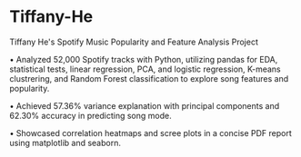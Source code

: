 # Tiffany-He
Tiffany He's Spotify Music Popularity and Feature Analysis Project

• Analyzed 52,000 Spotify tracks with Python, utilizing pandas for EDA, statistical tests, linear regression, PCA, and logistic regression,
K-means clustrering, and Random Forest classification to explore song features and popularity.

• Achieved 57.36% variance explanation with principal components and 62.30% accuracy in predicting song mode. 

• Showcased correlation heatmaps and scree plots in a concise PDF report using matplotlib and seaborn.
